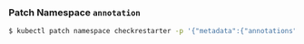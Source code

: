 ### Patch Namespace `annotation`

```bash
$ kubectl patch namespace checkrestarter -p '{"metadata":{"annotations":{"collectdeployments":"allow"}}}'
```
